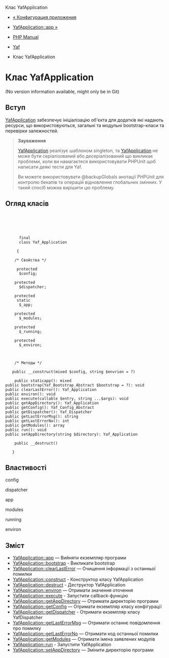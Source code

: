 Клас YafApplication

-   [« Конфигурация приложения](yaf.appconfig.html)
    
-   [YafApplication::app »](yaf-application.app.html)
    
-   [PHP Manual](index.html)
    
-   [Yaf](book.yaf.html)
    
-   Клас YafApplication
    

# Клас YafApplication

(No version information available, might only be in Git)

## Вступ

[YafApplication](class.yaf-application.html) забезпечує ініціалізацію об'єкта для додатків які надають ресурси, що використовуються, загальні та модульні bootstrap-класи та перевірки залежностей.

> **Зауваження**
> 
> [YafApplication](class.yaf-application.html) реалізує шаблоном singleton, та [YafApplication](class.yaf-application.html) не може бути серіалізований або десеріалізований що викликає проблеми, коли ви намагаєтеся використовувати PHPUnit щоб написати деякі тести для Yaf.
> 
> Ви можете використовувати @backupGlobals анотації PHPUnit для контролю бекапів та операцій відновлення глобальних змінних. У такий спосіб можна вирішити цю проблему.

## Огляд класів

```classsynopsis



    
     
      final
      class Yaf_Application
     
     {

    /* Свойства */
    
     protected
      $config;

    protected
      $dispatcher;

    protected
     static
      $_app;

    protected
      $_modules;

    protected
      $_running;

    protected
      $_environ;



    /* Методы */
    
   public __construct(mixed $config, string $envrion = ?)

    public staticapp(): mixed
public bootstrap(Yaf_Bootstrap_Abstract $bootstrap = ?): void
public clearLastError(): Yaf_Application
public environ(): void
public execute(callable $entry, string ...$args): void
public getAppDirectory(): Yaf_Application
public getConfig(): Yaf_Config_Abstract
public getDispatcher(): Yaf_Dispatcher
public getLastErrorMsg(): string
public getLastErrorNo(): int
public getModules(): array
public run(): void
public setAppDirectory(string $directory): Yaf_Application

    public __destruct()

   }
```

## Властивості

config

dispatcher

app

modules

running

environ

## Зміст

-   [YafApplication::app](yaf-application.app.html) — Вийняти екземпляр програми
-   [YafApplication::bootstrap](yaf-application.bootstrap.html) - Викликати bootstrap
-   [YafApplication::clearLastError](yaf-application.clearlasterror.html) — Очищення інформації з останньої помилки
-   [YafApplication::construct](yaf-application.construct.html) - Конструктор класу YafApplication
-   [YafApplication::destruct](yaf-application.destruct.html) - Деструктор YafApplication
-   [YafApplication::environ](yaf-application.environ.html) — Отримати значення оточення
-   [YafApplication::execute](yaf-application.execute.html) - Запустити callback-функцію
-   [YafApplication::getAppDirectory](yaf-application.getappdirectory.html) — Отримати директорію програми
-   [YafApplication::getConfig](yaf-application.getconfig.html) — Отримати екземпляр класу конфігурації
-   [YafApplication::getDispatcher](yaf-application.getdispatcher.html) - Отримати екземпляр класу YafDispatcher
-   [YafApplication::getLastErrorMsg](yaf-application.getlasterrormsg.html) — Отримати останнє повідомлення про помилку
-   [YafApplication::getLastErrorNo](yaf-application.getlasterrorno.html) — Отримати код останньої помилки
-   [YafApplication::getModules](yaf-application.getmodules.html) — Отримати імена заявлених модулів
-   [YafApplication::run](yaf-application.run.html) - Запустити YafApplication
-   [YafApplication::setAppDirectory](yaf-application.setappdirectory.html) — Змінити директорію програми